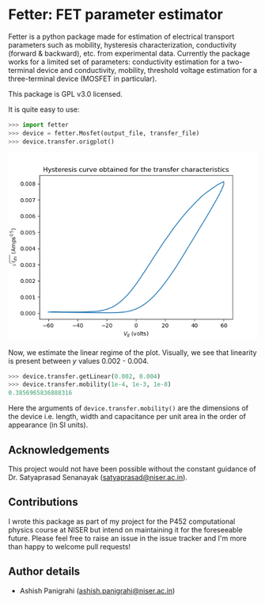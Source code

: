 # Fetter: FET parameter estimator

Fetter is a python package made for estimation of electrical transport parameters such as mobility, hysteresis characterization, conductivity (forward & backward), etc. from experimental data. Currently the package works for a limited set of parameters: conductivity estimation for a two-terminal device and conductivity, mobility, threshold voltage estimation for a three-terminal device (MOSFET in particular).

This package is GPL v3.0 licensed.

It is quite easy to use:
```python
>>> import fetter
>>> device = fetter.Mosfet(output_file, transfer_file)
>>> device.transfer.origplot()
```

![](./images/origplot.png)

Now, we estimate the linear regime of the plot. Visually, we see that linearity is present between _y_ values 0.002 - 0.004.

```python
>>> device.transfer.getLinear(0.002, 0.004)
>>> device.transfer.mobility(1e-4, 1e-3, 1e-8)
0.3856965836888316
```

Here the arguments of `device.transfer.mobility()` are the dimensions of the device i.e. length, width and capacitance per unit area in the order of appearance (in SI units).

## Acknowledgements

This project would not have been possible without the constant guidance of Dr. Satyaprasad Senanayak ([satyaprasad@niser.ac.in](mailto:satyaprasad@niser.ac.in)).

## Contributions

I wrote this package as part of my project for the P452 computational physics course at NISER but intend on maintaining it for the foreseeable future. Please feel free to raise an issue in the issue tracker and I'm more than happy to welcome pull requests!

## Author details

 - Ashish Panigrahi ([ashish.panigrahi@niser.ac.in](mailto:ashish.panigrahi@niser.ac.in))
